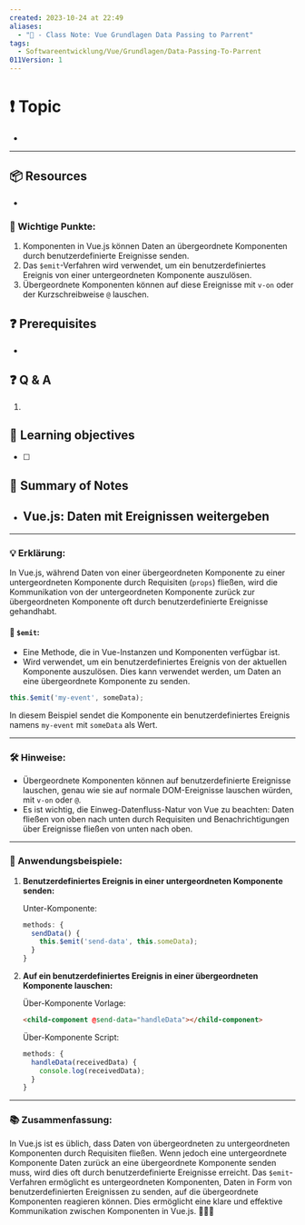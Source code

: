 ```yaml
---
created: 2023-10-24 at 22:49
aliases:
  - "📜 - Class Note: Vue Grundlagen Data Passing to Parrent"
tags:
  - Softwareentwicklung/Vue/Grundlagen/Data-Passing-To-Parrent
011Version: 1
---
```

# ❗ Topic
- 
 ---
## 📦 Resources
- 
### 🌟 Wichtige Punkte:
1. Komponenten in Vue.js können Daten an übergeordnete Komponenten durch benutzerdefinierte Ereignisse senden.
2. Das `$emit`-Verfahren wird verwendet, um ein benutzerdefiniertes Ereignis von einer untergeordneten Komponente auszulösen.
3. Übergeordnete Komponenten können auf diese Ereignisse mit `v-on` oder der Kurzschreibweise `@` lauschen.
## ❓ Prerequisites
- 
## ❓ Q & A
1. 
## 🎯 Learning objectives
- [ ] 
## 📃 Summary of Notes
- ## Vue.js: Daten mit Ereignissen weitergeben


---

### 💡 Erklärung:

In Vue.js, während Daten von einer übergeordneten Komponente zu einer untergeordneten Komponente durch Requisiten (`props`) fließen, wird die Kommunikation von der untergeordneten Komponente zurück zur übergeordneten Komponente oft durch benutzerdefinierte Ereignisse gehandhabt.

#### 📘 `$emit`:

- Eine Methode, die in Vue-Instanzen und Komponenten verfügbar ist.
- Wird verwendet, um ein benutzerdefiniertes Ereignis von der aktuellen Komponente auszulösen. Dies kann verwendet werden, um Daten an eine übergeordnete Komponente zu senden.
  
```javascript
this.$emit('my-event', someData);
```

In diesem Beispiel sendet die Komponente ein benutzerdefiniertes Ereignis namens `my-event` mit `someData` als Wert.

---

### 🛠 Hinweise:
- Übergeordnete Komponenten können auf benutzerdefinierte Ereignisse lauschen, genau wie sie auf normale DOM-Ereignisse lauschen würden, mit `v-on` oder `@`.
- Es ist wichtig, die Einweg-Datenfluss-Natur von Vue zu beachten: Daten fließen von oben nach unten durch Requisiten und Benachrichtigungen über Ereignisse fließen von unten nach oben.

---

### 📝 Anwendungsbeispiele:

1. **Benutzerdefiniertes Ereignis in einer untergeordneten Komponente senden:**

   Unter-Komponente:
   ```javascript
   methods: {
     sendData() {
       this.$emit('send-data', this.someData);
     }
   }
   ```

2. **Auf ein benutzerdefiniertes Ereignis in einer übergeordneten Komponente lauschen:**

   Über-Komponente Vorlage:
   ```html
   <child-component @send-data="handleData"></child-component>
   ```

   Über-Komponente Script:
   ```javascript
   methods: {
     handleData(receivedData) {
       console.log(receivedData);
     }
   }
   ```

---

### 📚 Zusammenfassung:

In Vue.js ist es üblich, dass Daten von übergeordneten zu untergeordneten Komponenten durch Requisiten fließen. Wenn jedoch eine untergeordnete Komponente Daten zurück an eine übergeordnete Komponente senden muss, wird dies oft durch benutzerdefinierte Ereignisse erreicht. Das `$emit`-Verfahren ermöglicht es untergeordneten Komponenten, Daten in Form von benutzerdefinierten Ereignissen zu senden, auf die übergeordnete Komponenten reagieren können. Dies ermöglicht eine klare und effektive Kommunikation zwischen Komponenten in Vue.js. 📡🔄📨
